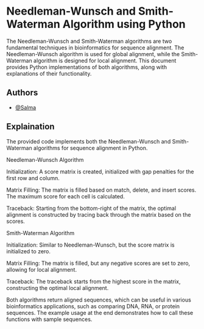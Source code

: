 
# Needleman-Wunsch and Smith-Waterman Algorithm using Python

The Needleman-Wunsch and Smith-Waterman algorithms are two fundamental techniques in bioinformatics for sequence alignment. The Needleman-Wunsch algorithm is used for global alignment, while the Smith-Waterman algorithm is designed for local alignment. This document provides Python implementations of both algorithms, along with explanations of their functionality.


## Authors

- [@Salma](https://www.github.com/Bioinformatician-dev)


## Explaination


The provided code implements both the Needleman-Wunsch and Smith-Waterman algorithms for sequence alignment in Python.

Needleman-Wunsch Algorithm

Initialization: A score matrix is created, initialized with gap penalties for the first row and column.

Matrix Filling: The matrix is filled based on match, delete, and insert scores. The maximum score for each cell is calculated.

Traceback: Starting from the bottom-right of the matrix, the optimal alignment is constructed by tracing back through the matrix based on the scores.

Smith-Waterman Algorithm

Initialization: Similar to Needleman-Wunsch, but the score matrix is initialized to zero.

Matrix Filling: The matrix is filled, but any negative scores are set to zero, allowing for local alignment.

Traceback: The traceback starts from the highest score in the matrix, constructing the optimal local alignment.

Both algorithms return aligned sequences, which can be useful in various bioinformatics applications, such as comparing DNA, RNA, or protein sequences. The example usage at the end demonstrates how to call these functions with sample sequences.
